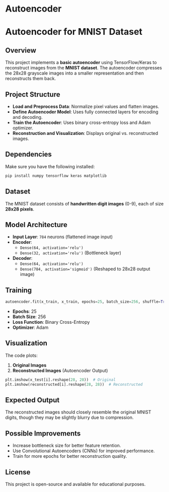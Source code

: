 # Autoencoder
# Autoencoder for MNIST Dataset

## Overview
This project implements a **basic autoencoder** using TensorFlow/Keras to reconstruct images from the **MNIST dataset**. The autoencoder compresses the 28x28 grayscale images into a smaller representation and then reconstructs them back.

## Project Structure
- **Load and Preprocess Data**: Normalize pixel values and flatten images.
- **Define Autoencoder Model**: Uses fully connected layers for encoding and decoding.
- **Train the Autoencoder**: Uses binary cross-entropy loss and Adam optimizer.
- **Reconstruction and Visualization**: Displays original vs. reconstructed images.

## Dependencies
Make sure you have the following installed:
```bash
pip install numpy tensorflow keras matplotlib
```

## Dataset
The MNIST dataset consists of **handwritten digit images** (0-9), each of size **28x28 pixels**.

## Model Architecture
- **Input Layer**: `784` neurons (flattened image input)
- **Encoder**:
  - `Dense(64, activation='relu')`
  - `Dense(32, activation='relu')` (Bottleneck layer)
- **Decoder**:
  - `Dense(64, activation='relu')`
  - `Dense(784, activation='sigmoid')` (Reshaped to 28x28 output image)

## Training
```python
autoencoder.fit(x_train, x_train, epochs=25, batch_size=256, shuffle=True, validation_data=(x_test, x_test))
```
- **Epochs**: 25
- **Batch Size**: 256
- **Loss Function**: Binary Cross-Entropy
- **Optimizer**: Adam

## Visualization
The code plots:
1. **Original Images**
2. **Reconstructed Images** (Autoencoder Output)

```python
plt.imshow(x_test[i].reshape(28, 28))  # Original
plt.imshow(reconstructed[i].reshape(28, 28))  # Reconstructed
```

## Expected Output
The reconstructed images should closely resemble the original MNIST digits, though they may be slightly blurry due to compression.

## Possible Improvements
- Increase bottleneck size for better feature retention.
- Use Convolutional Autoencoders (CNNs) for improved performance.
- Train for more epochs for better reconstruction quality.

## License
This project is open-source and available for educational purposes.
